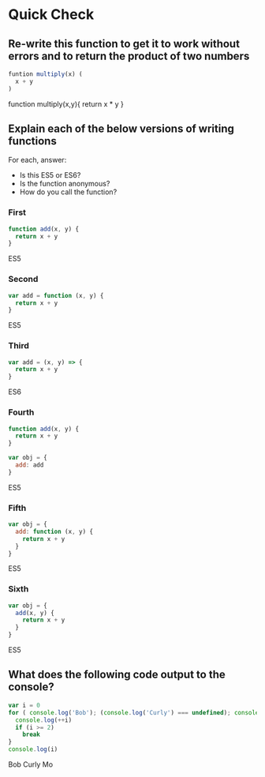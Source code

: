# Quick Check

## Re-write this function to get it to work without errors and to return the product of two numbers

```js
funtion multiply(x) (
  x + y
)
```

function multiply(x,y){
     return x * y
}

## Explain each of the below versions of writing functions

For each, answer:
- Is this ES5 or ES6?
- Is the function anonymous?
- How do you call the function?

### First

```js
function add(x, y) {
  return x + y
}
```
ES5


### Second

```js
var add = function (x, y) {
  return x + y
}
```
ES5

### Third

```js
var add = (x, y) => {
  return x + y
}
```

ES6

### Fourth

```js
function add(x, y) {
  return x + y
}

var obj = {
  add: add
}
```

ES5

### Fifth

```js
var obj = {
  add: function (x, y) {
    return x + y
  }
}
```

ES5

### Sixth

```js
var obj = {
  add(x, y) {
    return x + y
  }
}
```

ES5

## What does the following code output to the console?

```js
var i = 0
for ( console.log('Bob'); (console.log('Curly') === undefined); console('Mo') ) { 
  console.log(++i)
  if (i >= 2)
    break
}
console.log(i)
```

Bob
Curly
Mo
